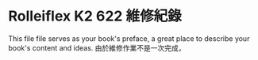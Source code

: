 # Rolleiflex K2 622 維修紀錄

This file file serves as your book's preface, a great place to describe your book's content and ideas.
由於維修作業不是一次完成，